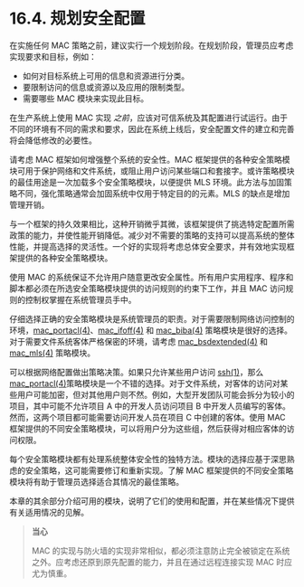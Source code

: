 # 16.4. 规划安全配置

在实施任何 MAC 策略之前，建议实行一个规划阶段。在规划阶段，管理员应考虑实现要求和目标，例如：

* 如何对目标系统上可用的信息和资源进行分类。
* 要限制访问的信息或资源以及应用的限制类型。
* 需要哪些 MAC 模块来实现此目标。

在生产系统上使用 MAC 实现 _之前_，应该对可信系统及其配置进行试运行。由于不同的环境有不同的需求和要求，因此在系统上线后，安全配置文件的建立和完善将会降低修改的必要性。

请考虑 MAC 框架如何增强整个系统的安全性。MAC 框架提供的各种安全策略模块可用于保护网络和文件系统，或阻止用户访问某些端口和套接字。或许策略模块的最佳用途是一次加载多个安全策略模块，以便提供 MLS 环境。此方法与加固策略不同，强化策略通常会加固系统中仅用于特定目的的元素。MLS 的缺点是增加管理开销。

与一个框架的持久效果相比，这种开销微乎其微，该框架提供了挑选特定配置所需政策的能力，并使性能开销降低。减少对不需要的策略的支持可以提高系统的整体性能，并提高选择的灵活性。一个好的实现将考虑总体安全要求，并有效地实现框架提供的各种安全策略模块。

使用 MAC 的系统保证不允许用户随意更改安全属性。所有用户实用程序、程序和脚本都必须在所选安全策略模块提供的访问规则的约束下工作，并且 MAC 访问规则的控制权掌握在系统管理员手中。

仔细选择正确的安全策略模块是系统管理员的职责。对于需要限制网络访问控制的环境，[mac\_portacl(4)](https://www.freebsd.org/cgi/man.cgi?query=mac\_portacl\&sektion=4\&format=html)、[mac\_ifoff(4)](https://www.freebsd.org/cgi/man.cgi?query=mac\_ifoff\&sektion=4\&format=html) 和 [mac\_biba(4)](https://www.freebsd.org/cgi/man.cgi?query=mac\_biba\&sektion=4\&format=html) 策略模块是很好的选择。对于需要文件系统客体严格保密的环境，请考虑 [mac\_bsdextended(4)](https://www.freebsd.org/cgi/man.cgi?query=mac\_bsdextended\&sektion=4\&format=html) 和 [mac\_mls(4)](https://www.freebsd.org/cgi/man.cgi?query=mac\_mls\&sektion=4\&format=html) 策略模块。

可以根据网络配置做出策略决策。如果只允许某些用户访问 [ssh(1)](https://www.freebsd.org/cgi/man.cgi?query=ssh\&sektion=1\&format=html)，那么 [mac\_portacl(4)](https://www.freebsd.org/cgi/man.cgi?query=mac\_portacl\&sektion=4\&format=html)策略模块是一个不错的选择。对于文件系统，对客体的访问对某些用户可能加密，但对其他用户则不然。例如，大型开发团队可能会拆分为较小的项目，其中可能不允许项目 A 中的开发人员访问项目 B 中开发人员编写的客体。然而，这两个项目都可能需要访问开发人员在项目 C 中创建的客体。使用 MAC 框架提供的不同安全策略模块，可以将用户分为这些组，然后获得对相应客体的访问权限。

每个安全策略模块都有处理系统整体安全性的独特方法。模块的选择应基于深思熟虑的安全策略，这可能需要修订和重新实现。了解 MAC 框架提供的不同安全策略模块将有助于管理员选择适合其情况的最佳策略。

本章的其余部分介绍可用的模块，说明了它们的使用和配置，并在某些情况下提供有关适用情况的见解。

>**当心**
>
>MAC 的实现与防火墙的实现非常相似，都必须注意防止完全被锁定在系统之外。应考虑还原到原先配置的能力，并且在通过远程连接实现 MAC 时应尤为慎重。
